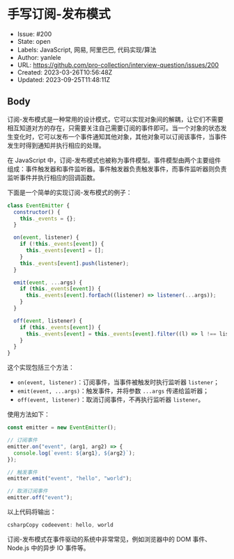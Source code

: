 # 手写订阅-发布模式

- Issue: #200
- State: open
- Labels: JavaScript, 网易, 阿里巴巴, 代码实现/算法
- Author: yanlele
- URL: https://github.com/pro-collection/interview-question/issues/200
- Created: 2023-03-26T10:56:48Z
- Updated: 2023-09-25T11:48:11Z

## Body

订阅-发布模式是一种常用的设计模式，它可以实现对象间的解耦，让它们不需要相互知道对方的存在，只需要关注自己需要订阅的事件即可。当一个对象的状态发生变化时，它可以发布一个事件通知其他对象，其他对象可以订阅该事件，当事件发生时得到通知并执行相应的处理。

在 JavaScript 中，订阅-发布模式也被称为事件模型。事件模型由两个主要组件组成：事件触发器和事件监听器。事件触发器负责触发事件，而事件监听器则负责监听事件并执行相应的回调函数。

下面是一个简单的实现订阅-发布模式的例子：

```javascript
class EventEmitter {
  constructor() {
    this._events = {};
  }

  on(event, listener) {
    if (!this._events[event]) {
      this._events[event] = [];
    }
    this._events[event].push(listener);
  }

  emit(event, ...args) {
    if (this._events[event]) {
      this._events[event].forEach((listener) => listener(...args));
    }
  }

  off(event, listener) {
    if (this._events[event]) {
      this._events[event] = this._events[event].filter((l) => l !== listener);
    }
  }
}
```

这个实现包括三个方法：

* `on(event, listener)`：订阅事件，当事件被触发时执行监听器 `listener`；
* `emit(event, ...args)`：触发事件，并将参数 `...args` 传递给监听器；
* `off(event, listener)`：取消订阅事件，不再执行监听器 `listener`。

使用方法如下：

```javascript
const emitter = new EventEmitter();

// 订阅事件
emitter.on("event", (arg1, arg2) => {
  console.log(`event: ${arg1}, ${arg2}`);
});

// 触发事件
emitter.emit("event", "hello", "world");

// 取消订阅事件
emitter.off("event");
```

以上代码将输出：

```csharp
csharpCopy codeevent: hello, world
```

订阅-发布模式在事件驱动的系统中非常常见，例如浏览器中的 DOM 事件、Node.js 中的异步 IO 事件等。
